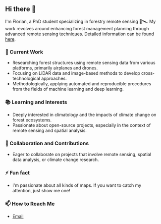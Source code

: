## Hi there 👋

I'm Florian, a PhD student specializing in forestry remote sensing 🌲🛰. My work revolves around enhancing forest management planning through advanced remote sensing techniques. Detailed information can be found [here](https://www.uni-goettingen.de/en/677000.html). 

### 🔭 Current Work
- Researching forest structures using remote sensing data from various platforms, primarily airplanes and drones.
- Focusing on LiDAR data and image-based methods to develop cross-technological approaches.
- Methodologically, applying automated and reproducible procedures from the fields of machine learning and deep learning.

### 📚 Learning and Interests
- Deeply interested in climatology and the impacts of climate change on forest ecosystems.
- Passionate about open-source projects, especially in the context of remote sensing and spatial analysis.

### 👯 Collaboration and Contributions
- Eager to collaborate on projects that involve remote sensing, spatial data analysis, or climate change research.

### ⚡ Fun fact
- I'm passionate about all kinds of maps. If you want to catch my attention, just show me one!

### 📫 How to Reach Me
- [Email](mailto:florian.franz@nw-fva.de)

<!--
**FloFranz/FloFranz** is a ✨ _special_ ✨ repository because its `README.md` (this file) appears on your GitHub profile.

Here are some ideas to get you started:

- 🔭 I’m currently working on ...
- 🌱 I’m currently learning ...
- 👯 I’m looking to collaborate on ...
- 🤔 I’m looking for help with ...
- 💬 Ask me about ...
- 📫 How to reach me: ...
- 😄 Pronouns: ...
- ⚡ Fun fact: ...
-->

